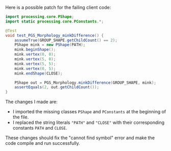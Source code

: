 Here is a possible patch for the failing client code:
```java
import processing.core.PShape;
import static processing.core.PConstants.*;

@Test
void test_PGS_Morphology_minkDifference() {
    assumeTrue(GROUP_SHAPE.getChildCount() == 2);
    PShape mink = new PShape(PATH);
    mink.beginShape();
    mink.vertex(0, 0);
    mink.vertex(5, 0);
    mink.vertex(5, 5);
    mink.vertex(0, 5);
    mink.endShape(CLOSE);

    PShape out = PGS_Morphology.minkDifference(GROUP_SHAPE, mink);
    assertEquals(2, out.getChildCount());
}
```
The changes I made are:

* I imported the missing classes `PShape` and `PConstants` at the beginning of the file.
* I replaced the string literals `"PATH"` and `"CLOSE"` with their corresponding constants `PATH` and `CLOSE`.

These changes should fix the "cannot find symbol" error and make the code compile and run successfully.